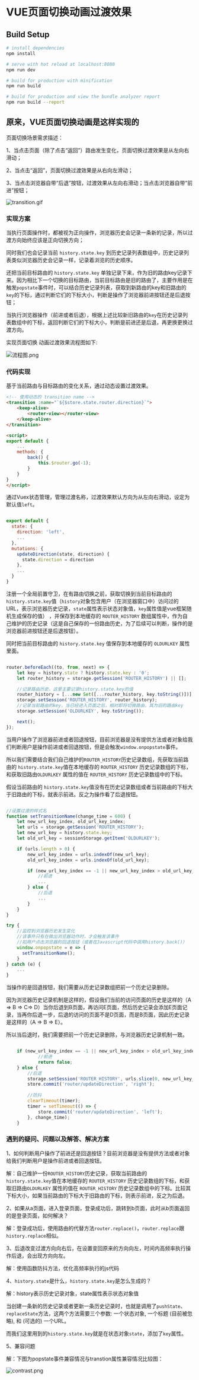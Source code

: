 # VUE页面切换动画过渡效果

## Build Setup

``` bash
# install dependencies
npm install

# serve with hot reload at localhost:8080
npm run dev

# build for production with minification
npm run build

# build for production and view the bundle analyzer report
npm run build --report
```

## 原来，VUE页面切换动画是这样实现的

页面切换场景需求描述：

1、当点击页面（除了点击“返回”）路由发生变化，页面切换过渡效果是从左向右滑动；

2、当点击“返回”，页面切换过渡效果是从右向左滑动；

3、当点击浏览器自带“后退”按钮，过渡效果从左向右滑动；当点击浏览器自带“前进”按钮；

![transition.gif](./static/images/transition.gif "页面切换过渡效果")


### 实现方案

当执行页面操作时，都被视为正向操作，浏览器历史会记录一条新的记录，所以过渡方向始终应该是正向切换方向；

同时我们也会记录当前 `history.state.key` 到历史记录列表数组中，历史记录列表类似浏览器历史会记录一样，记录着浏览的历史顺序。

还把当前目标路由的 `history.state.key` 单独记录下来，作为旧的路由key记录下来。因为相比下一个切换的目标路由，当前目标路由是旧的路由了，主要作用是在触发`popstate`事件时，可以结合历史记录列表，获取到新路由的key和旧路由的`key`的下标，通过判断它们的下标大小，判断是操作了浏览器前进按钮还是后退按钮；

当执行浏览器操作（前进或者后退），根据上述比较新旧路由的`key`在历史记录列表数组中的下标，返回判断它们的下标大小，判断是前进还是后退，再更换更换过渡方向。

实现页面切换 动画过渡效果流程图如下:

![流程图.png](./static/images/tree.png "流程图")

### 代码实现

基于当前路由与目标路由的变化关系，通过动态设置过渡效果。

```html
<!-- 使用动态的 transition name -->
<transition :name="`${$store.state.router.direction}`">
    <keep-alive>
        <router-view></router-view>
    </keep-alive>
</transition>

<script>
export default {
    ...
    methods: {
        back() {
            this.$router.go(-1);
        }
    }
}
</script>
```

通过Vuex状态管理，管理过渡名称，过渡效果默认方向为从左向右滑动，设定为默认值`left`。

```js

export default {
  state: {
    direction: 'left',
    ...
  },
  mutations: {
    updateDirection(state, direction) {
      state.direction = direction
    },
    ...
  }
}

```

注册一个全局前置守卫，在有路由切换之前，获取切换到当前目标路由的 `history.state.key`值（`history`对象包含用户（在浏览器窗口中）访问过的 URL，表示浏览器历史记录，`state`属性表示状态对象值，`key`属性值是vue框架随机生成保存的值） ，并保存到本地缓存的 `ROUTER_HISTORY` 数组属性中，作为自己维护的历史记录（这是自己保存的一份路由历史，为了后续可以判断，操作的是浏览器前进按钮还是后退按钮）。

同时把当前目标路由的 `history.state.key` 值保存到本地缓存的 `OLDURLKEY` 属性里面。

```js

router.beforeEach((to, from, next) => {
    let key = history.state ? history.state.key : '0';
    let router_history = storage.getSession('ROUTER_HISTORY') || [];

    //记录路由历史，这里主要记录history.state.key的值
    router_history = [...new Set([...router_history, key.toString()])];
    storage.setSession('ROUTER_HISTORY', router_history);
    //记录当前路由的key，当已经进入页面之后，相对即将切换路由，其为旧的路由key
    storage.setSession('OLDURLKEY', key.toString());

    next();
});

```
当用户操作了浏览器前进或者回退按钮，目前浏览器是没有提供方法或者对象给我们判断用户是操作前进或者回退按钮，但是会触发`window.onpopstate`事件。

所以我们需要结合我们自己维护的`ROUTER_HISTORY`历史记录数组，先获取当前路由的 `history.state.key`值在本地缓存的 `ROUTER_HISTORY` 历史记录数组的下标，和获取旧路由`OLDURLKEY` 属性的值在 `ROUTER_HISTORY` 历史记录数组中的下标。

假设当前路由的 `history.state.key`值没有在历史记录数组或者当前路由的下标大于旧路由的下标，就表示前进。反之为操作看了后退按钮。


```js

//设置过渡的样式名
function setTransitionName(change_time = 600) {
    let new_url_key_index, old_url_key_index;
    let urls = storage.getSession('ROUTER_HISTORY');
    let new_url_key = history.state.key;
    let old_url_key = sessionStorage.getItem('OLDURLKEY');

    if (urls.length > 0) {
        new_url_key_index = urls.indexOf(new_url_key);
        old_url_key_index = urls.indexOf(old_url_key);

        if (new_url_key_index == -1 || new_url_key_index > old_url_key_index) { 
            //前进
            ...
        } else { 
            //后退
            ...
        }
    }
}

try {
    //监控到浏览器历史发生变化
    //该事件只有在做出浏览器动作时，才会触发该事件
    //如用户点击浏览器的回退按钮（或者在Javascript代码中调用history.back()）
    window.onpopstate = e => {
      setTransitionName();
    }
} catch (e) {
    ...
}

```

当操作的是回退按钮，我们需要从历史记录数组把前一个历史记录删除。

因为浏览器历史记录机制是这样的，假设我们当前的访问页面的历史是这样的（A => B => C=> D）当你后退到B页面，再访问E页面，然后历史记录会添加E页面记录，当再你后退一步，后退的访问的页面不是D页面，而是B页面，因此历史记录是这样的（A => B => E）。

所以当后退时，我们需要把前一个历史记录删除，与浏览器历史记录机制一致。

```js

    if (new_url_key_index == -1 || new_url_key_index > old_url_key_index) {
            //前进
            return false;
    } else { 
        //后退
        storage.setSession('ROUTER_HISTORY', urls.slice(0, new_url_key_index));
        store.commit('router/updateDirection', 'right');
        
        //防抖 
        clearTimeout(timer);
        timer = setTimeout(() => {
            store.commit('router/updateDirection', 'left');
        }, change_time);
    }

```

### 遇到的疑问、问题以及解答、解决方案

1、如何判断用户操作了前进还是回退按钮？目前浏览器是没有提供方法或者对象给我们判断用户是操作前进或者回退按钮。

解：自己维护一份`ROUTER_HISTORY`历史记录，获取当前路由的 `history.state.key`值在本地缓存的 `ROUTER_HISTORY` 历史记录数组的下标，和获取旧路由`OLDURLKEY` 属性的值在 `ROUTER_HISTORY` 历史记录数组中的下标。比较其下标大小，如果当前路由的下标大于旧路由的下标，则表示前进，反之为后退。

2、如果从a页面，进入登录页面，登录成功后，跳转到b页面，此时从b页面返回的是登录页面，如何解决？

解：登录成功后，使用路由的代替方法`router.replace()`，`router.replace`跟`history.replace`相似。

3、后退改变过渡方向向右后，在设置变回原来的方向向左，时间内高频率执行操作后退，会出现方向向左。

解：使用函数防抖方法，优化高频率执行的js代码

4、`history.state`是什么，`history.state.key`是怎么生成的？

解：history表示历史记录对象，state属性表示状态对象值
  
当创建一条新的历史记录或者更新一条历史记录时，也就是调用了`pushState`、`replaceState`方法，这两个方法需要三个参数: 一个状态对象, 一个标题 (目前被忽略), 和 (可选的) 一个URL。

而我们这里用到的`history.state.key`就是在状态对象`state`，添加了`key`属性。

5、兼容问题

解：下图为popstate事件兼容情况与transtion属性兼容情况比较图：

![contrast.png](./static/images/contrast.png "兼容比较图")






